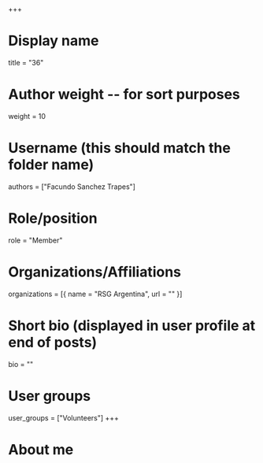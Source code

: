 +++
# Display name
title = "36"

# Author weight -- for sort purposes
weight = 10

# Username (this should match the folder name)
authors = ["Facundo Sanchez Trapes"]

# Role/position
role = "Member"

# Organizations/Affiliations
organizations = [{ name = "RSG Argentina", url = "" }]

# Short bio (displayed in user profile at end of posts)
bio = ""

# User groups
user_groups = ["Volunteers"]
+++

# About me
